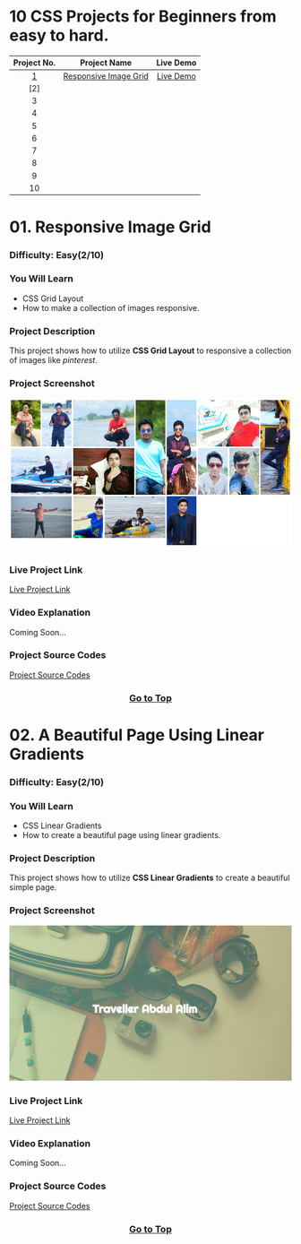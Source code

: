 # 10 CSS Projects for Beginners from easy to hard.

|        **Project No.**         |                  **Project Name**                  |                     **Live Demo**                      |
| :----------------------------: | :------------------------------------------------: | :----------------------------------------------------: |
| [1](#01-responsive-image-grid) | [Responsive Image Grid](#01-responsive-image-grid) | [Live Demo](https://responsive-image-grid.vercel.app/) |
|              [2]               |                                                    |                                                        |
|               3                |                                                    |                                                        |
|               4                |                                                    |                                                        |
|               5                |                                                    |                                                        |
|               6                |                                                    |                                                        |
|               7                |                                                    |                                                        |
|               8                |                                                    |                                                        |
|               9                |                                                    |                                                        |
|               10               |                                                    |                                                        |

# 01. Responsive Image Grid

### Difficulty: Easy(2/10)

### You Will Learn

- CSS Grid Layout
- How to make a collection of images responsive.

### Project Description

This project shows how to utilize **CSS Grid Layout** to responsive a collection of images like _pinterest_.

### Project Screenshot

![Responsive Image Grid](./01-responsive-image-grid/images/01-responsive.png)

### Live Project Link

[Live Project Link](https://responsive-image-grid.vercel.app/)

### Video Explanation

Coming Soon...

### Project Source Codes

[Project Source Codes](./01-responsive-image-grid/)

[<h3 align="center">Go to Top</h3>](#10-css-projects-for-beginners-from-easy-to-hard)

# 02. A Beautiful Page Using Linear Gradients

### Difficulty: Easy(2/10)

### You Will Learn

- CSS Linear Gradients
- How to create a beautiful page using linear gradients.

### Project Description

This project shows how to utilize **CSS Linear Gradients** to create a beautiful simple page.

### Project Screenshot

![Responsive Image Grid](./02-a-beautiful-page-using-linear-gradient/images/linear-gra.png)

### Live Project Link

[Live Project Link](https://responsive-image-grid.vercel.app/)

### Video Explanation

Coming Soon...

### Project Source Codes

[Project Source Codes](./01-responsive-image-grid/)

[<h3 align="center">Go to Top</h3>](#10-css-projects-for-beginners-from-easy-to-hard)
